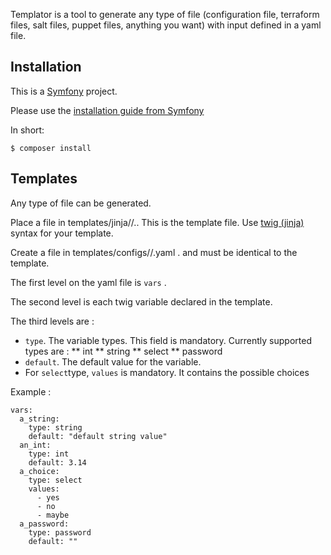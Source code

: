 Templator is a tool to generate any type of file (configuration file, terraform
files, salt files, puppet files, anything you want) with input defined in a yaml
file.

Installation
------------

This is a [Symfony][1] project.

Please use the [installation guide from Symfony][2]

In short:
```
$ composer install
```

Templates
---------

Any type of file can be generated.

Place a file in templates/jinja/<directory>/<filename>.<extension>.
This is the template file. Use [twig (jinja)][3] syntax for your template.

Create a file in templates/configs/<directory>/<filename>.yaml .
<directory> and <filename> must be identical to the template.

The first level on the yaml file is `vars` . 

The second level is each twig variable declared in the template.

The third levels are :
* `type`. The variable types. This field is mandatory. Currently supported 
types are :
** int
** string
** select
** password
* `default`. The default value for the variable.
* For `select`type, `values` is mandatory. It contains the possible choices


Example :
```
vars:
  a_string:
    type: string
    default: "default string value"
  an_int:
    type: int
    default: 3.14
  a_choice:
    type: select
    values:
      - yes
      - no
      - maybe
  a_password:
    type: password
    default: ""
```

[1]: https://symfony.com
[2]: https://symfony.com/doc/current/setup.html#running-symfony-applications
[3]: https://twig.symfony.com/doc/2.x/
